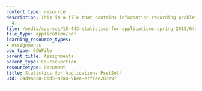 ```yaml
---
content_type: resource
description: This is a file that contains information regarding problem set solution
  4.
file: /media/courses/18-443-statistics-for-applications-spring-2015/64d9ad28dbd5a7a89beae7feae283e97_MIT18_443S15_PsetSol4.pdf
file_type: application/pdf
learning_resource_types:
- Assignments
ocw_type: OCWFile
parent_title: Assignments
parent_type: CourseSection
resourcetype: Document
title: Statistics for Applications PsetSol4
uid: 64d9ad28-dbd5-a7a8-9bea-e7feae283e97
---
```

